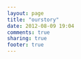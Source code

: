 ```yaml
---
layout: page
title: "ourstory"
date: 2012-08-09 19:04
comments: true
sharing: true
footer: true
---
```

